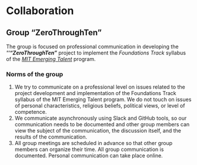 # Collaboration

## Group “ZeroThroughTen”

The group is focused on professional communication in developing the _**''“ZeroThroughTen”**_ project to implement the _Foundations Track_ syllabus of the [_MIT Emerging Talent_](https://emergingtalent.mit.edu/) program.

### Norms of the group

1. We try to communicate on a professional level on issues related to the project development and implementation of the Foundations Track syllabus of the MIT Emerging Talent program. We do not touch on issues of personal characteristics, religious beliefs, political views, or level of competence.
2. We communicate asynchronously using Slack and GitHub tools, so our communication needs to be documented and other group members can view the subject of the communication, the discussion itself, and the results of the communication.
3. All group meetings are scheduled in advance so that other group members can organize their time. All group communication is documented. Personal communication can take place online.
